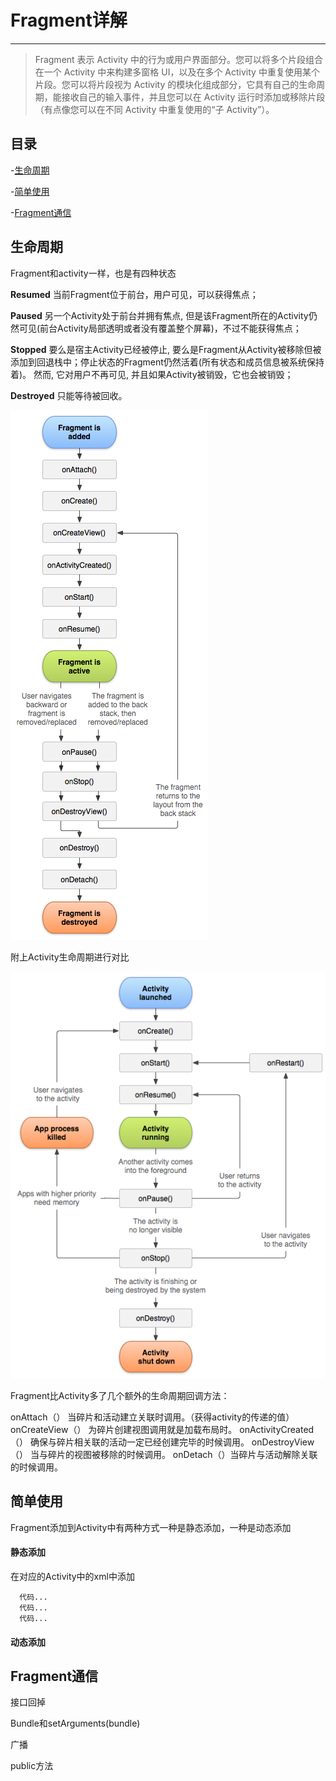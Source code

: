 # Fragment详解

---

>Fragment 表示 Activity 中的行为或用户界面部分。您可以将多个片段组合在一个 Activity 中来构建多窗格 UI，以及在多个 Activity 中重复使用某个片段。您可以将片段视为 Activity 的模块化组成部分，它具有自己的生命周期，能接收自己的输入事件，并且您可以在 Activity 运行时添加或移除片段（有点像您可以在不同 Activity 中重复使用的“子 Activity”）。

## 目录

-[生命周期](#生命周期)

-[简单使用](#简单使用)

-[Fragment通信](#Fragment通信)

## 生命周期

Fragment和activity一样，也是有四种状态

**Resumed**
当前Fragment位于前台，用户可见，可以获得焦点；

**Paused**
另一个Activity处于前台并拥有焦点, 但是该Fragment所在的Activity仍然可见(前台Activity局部透明或者没有覆盖整个屏幕)，不过不能获得焦点；

**Stopped**
要么是宿主Activity已经被停止, 要么是Fragment从Activity被移除但被添加到回退栈中；停止状态的Fragment仍然活着(所有状态和成员信息被系统保持着)。 然而, 它对用户不再可见, 并且如果Activity被销毁，它也会被销毁；

**Destroyed**
只能等待被回收。


![Fragment生命周期](/Resource/Image/fragment_lifecycle.png)

附上Activity生命周期进行对比

![Activity生命周期](/Resource/Image/activity_lifecycle.png)

Fragment比Activity多了几个额外的生命周期回调方法：

onAttach（） 当碎片和活动建立关联时调用。（获得activity的传递的值）
onCreateView（） 为碎片创建视图调用就是加载布局时。
onActivityCreated（） 确保与碎片相关联的活动一定已经创建完毕的时候调用。
onDestroyView（） 当与碎片的视图被移除的时候调用。
onDetach（）当碎片与活动解除关联的时候调用。

## 简单使用

Fragment添加到Activity中有两种方式一种是静态添加，一种是动态添加

#### 静态添加

在对应的Activity中的xml中添加
```
  代码...
  代码...
  代码...
```

#### 动态添加



## Fragment通信

接口回掉

Bundle和setArguments(bundle)

广播

public方法